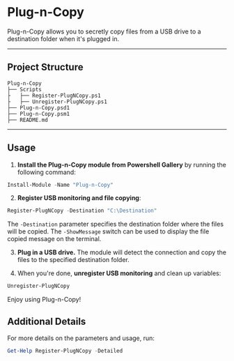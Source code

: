 # Plug-n-Copy

Plug-n-Copy allows you to secretly copy files from a USB drive to a destination folder when it's plugged in.

---

## Project Structure

```
Plug-n-Copy
├── Scripts
├   ├── Register-PlugNCopy.ps1
├   ├── Unregister-PlugNCopy.ps1
├── Plug-n-Copy.psd1
├── Plug-n-Copy.psm1
├── README.md
```

---

## Usage

1. **Install the Plug-n-Copy module from Powershell Gallery** by running the following command:

```powershell
Install-Module -Name "Plug-n-Copy"
```

2. **Register USB monitoring and file copying**:

```powershell
Register-PlugNCopy -Destination "C:\Destination"
```

The `-Destination` parameter specifies the destination folder where the files will be copied. The `-ShowMessage` switch can be used to display the file copied message on the terminal.

3. **Plug in a USB drive.** The module will detect the connection and copy the files to the specified destination folder.

4. When you're done, **unregister USB monitoring** and clean up variables:

```powershell
Unregister-PlugNCopy
```

Enjoy using Plug-n-Copy!

## Additional Details

For more details on the parameters and usage, run:

```powershell
Get-Help Register-PlugNCopy -Detailed
```
